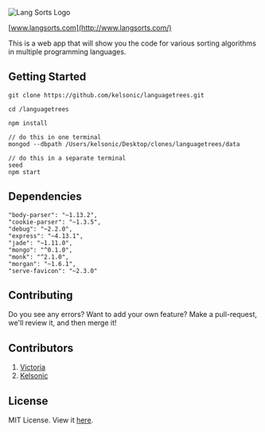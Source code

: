 ![Lang Sorts Logo](../public/images/logo-readme.png)

[www.langsorts.com](http://www.langsorts.com/)

This is a web app that will show you the code for various sorting algorithms in multiple programming languages.

## Getting Started

```
git clone https://github.com/kelsonic/languagetrees.git

cd /languagetrees

npm install

// do this in one terminal
mongod --dbpath /Users/kelsonic/Desktop/clones/languagetrees/data

// do this in a separate terminal
seed
npm start
```

## Dependencies

```
"body-parser": "~1.13.2",
"cookie-parser": "~1.3.5",
"debug": "~2.2.0",
"express": "~4.13.1",
"jade": "~1.11.0",
"mongo": "^0.1.0",
"monk": "^2.1.0",
"morgan": "~1.6.1",
"serve-favicon": "~2.3.0"
```

## Contributing

Do you see any errors? Want to add your own feature? Make a pull-request, we'll review it, and then merge it!

## Contributors

1. [Victoria](https://github.com/vic8722)
2. [Kelsonic](https://github.com/kelsonic)

## License
MIT License. View it [here](https://github.com/kelsonic/languagetrees/blob/master/README.md).